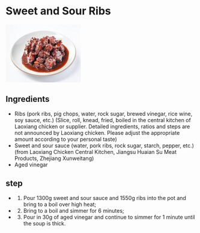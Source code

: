 # Sweet and Sour Ribs

![糖醋排骨](/images/糖醋排骨.jpg)

## Ingredients

- Ribs (pork ribs, pig chops, water, rock sugar, brewed vinegar, rice wine, soy sauce, etc.) (Slice, roll, knead, fried, boiled in the central kitchen of Laoxiang chicken or supplier. Detailed ingredients, ratios and steps are not announced by Laoxiang chicken. Please adjust the appropriate amount according to your personal taste)
- Sweet and sour sauce (water, pork ribs, rock sugar, starch, pepper, etc.) (from Laoxiang Chicken Central Kitchen, Jiangsu Huaian Su Meat Products, Zhejiang Xunweitang)
- Aged vinegar

## step

- 1. Pour 1300g sweet and sour sauce and 1550g ribs into the pot and bring to a boil over high heat;
- 2. Bring to a boil and simmer for 6 minutes;
- 3. Pour in 30g of aged vinegar and continue to simmer for 1 minute until the soup is thick.
